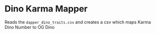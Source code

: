# Dino Karma Mapper

Reads the `dapper_dino_traits.csv` and creates a csv which maps Karma Dino Number to OG Dino